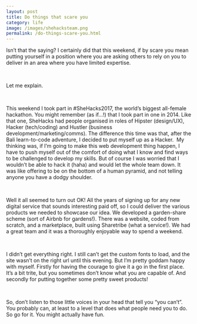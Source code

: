 ```yaml
---
layout: post
title: Do things that scare you
category: life
image: /images/shehacksteam.png
permalink: /do-things-scare-you.html
---
```



Isn’t that the saying? I certainly did that this weekend, if by scare you mean putting yourself in a position where you are asking others to rely on you to deliver in an area where you have limited expertise.

&nbsp;

Let me explain.

&nbsp;

This weekend I took part in #SheHacks2017, the world’s biggest all-female hackathon. You might remember (as if…!) that I took part in one in 2014. Like that one, SheHacks had people organised in roles of Hipster (design/UX), Hacker (tech/coding) and Hustler (business development/marketing/comms). The difference this time was that, after the Bali learn-to-code adventure, I decided to put myself up as a Hacker. &nbsp;My thinking was, if I’m going to make this web development thing happen, I have to push myself out of the comfort of doing what I know and find ways to be challenged to develop my skills. But of course I was worried that I wouldn’t be able to hack it (haha) and would let the whole team down. It was like offering to be on the bottom of a human pyramid, and not telling anyone you have a dodgy shoulder.

&nbsp;

Well it all seemed to turn out OK! All the years of signing up for any new digital service that sounds interesting paid off, so I could deliver the various products we needed to showcase our idea. We developed a garden-share scheme (sort of Airbnb for gardens!). There was a website, coded from scratch, and a marketplace, built using Sharetribe (what a service!). We had a great team and it was a thoroughly enjoyable way to spend a weekend.

&nbsp;

I didn’t get everything right. I still can’t get the custom fonts to load, and the site wasn’t on the right url until this evening. But I’m pretty goddam happy with myself. Firstly for having the courage to give it a go in the first place. It’s a bit trite, but you sometimes don’t know what you are capable of. And secondly for putting together some pretty sweet products!

&nbsp;

So, don’t listen to those little voices in your head that tell you “you can’t”. You probably can, at least to a level that does what people need you to do. So go for it. You might actually have fun.